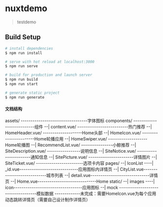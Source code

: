 # nuxtdemo

> testdemo

## Build Setup

``` bash
# install dependencies
$ npm run install

# serve with hot reload at localhost:3000
$ npm run serve

# build for production and launch server
$ npm run build
$ npm run start

# generate static project
$ npm run generate
```
#### 文档结构
assets/ ----------------------------------字体图标 
components/ ---------------------------组件
--| content.vue/ --------------------------热门推荐
--| HomeHeader.vue/ --------------------Home头部
--| HomeIcon.vue/ -----------------------Home轮播应用
--| HomeSwiper.vue/ --------------------Home轮播图
--| RecommendList.vue/ ----------------小鲸推荐
--| SiteDescription.vue/ -----------------说明信息
--| SiteNotice.vue/ -----------------------通知信息
--| SitePicture.vue/ -----------------------详情图片
--| SiteTicket.vue/ ------------------------选项卡内容
pages/
--| IconList
----| _id.vue------------------------------应用图标内详情页
--| CityList.vue----------------------------城市列表
--| detail.vue------------------------------详情页
--| Home.vue------------------------------Home
static/
--| images
----| icon-----------------------------------应用图标
--| mock ------------------------------------模拟数据
-------------未完成：需要HomeIcon.vue为每个应用动态跳转详情页（需要自己设计制作详情页）
